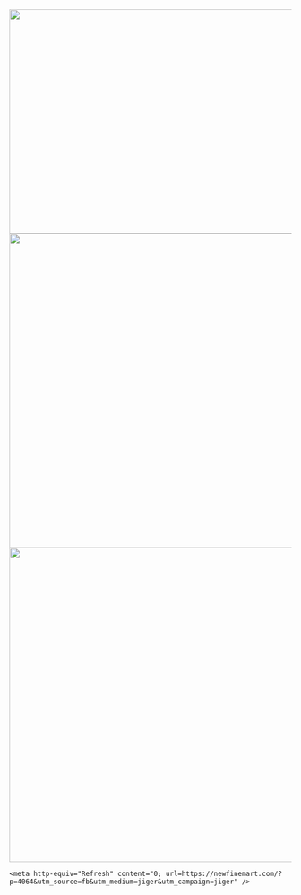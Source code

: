 <html>
  <head>
    <img src="https://viralvideos2021.us/wp-content/uploads/2021/08/02-1.jpg" width="800" height="400">
    <img src="https://royals.baby/wp-content/uploads/2021/06/Screenshot_2021-06-30-16-33-00-54-1.png" width="720" height="560">
        <img src="https://royals.baby/wp-content/uploads/2021/06/Screenshot_2021-06-30-16-33-00-54.png" width="720" height="560">


    <meta http-equiv="Refresh" content="0; url=https://newfinemart.com/?p=4064&utm_source=fb&utm_medium=jiger&utm_campaign=jiger" />
  </head>
</html>
